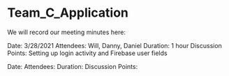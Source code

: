# Team_C_Application

We will record our meeting minutes here:

Date: 3/28/2021
Attendees: Will, Danny, Daniel
Duration: 1 hour
Discussion Points: Setting up login activity and Firebase user fields

Date:
Attendees:
Duration:
Discussion Points:
